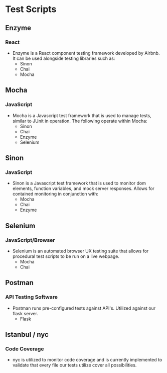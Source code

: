 # Test Scripts
## Enzyme
### React
- Enzyme is a React component testing framework developed by Airbnb. It can be used alongside testing libraries such as:
  - Sinon
  - Chai
  - Mocha
  
## Mocha
### JavaScript
- Mocha is a Javascript test framework that is used to manage tests, similar to JUnit in operation. The following operate within Mocha:
  - Sinon
  - Chai
  - Enzyme
  - Selenium
  
## Sinon
### JavaScript
- Sinon is a Javascript test framework that is used to monitor dom elements, function variables, and mock server responses. Allows for contained monitoring in conjunction with:
  - Mocha
  - Chai
  - Enzyme
  
## Selenium
### JavaScript/Browser
- Selenium is an automated browser UX testing suite that allows for procedural test scripts to be run on a live webpage.
  - Mocha
  - Chai
  
## Postman 
### API Testing Software
- Postman runs pre-configured tests against API's. Utilized against our flask server.
  - Flask
  
## Istanbul / nyc
### Code Coverage
- nyc is utilized to monitor code coverage and is currently implemented to validate that every file our tests utilize cover all possibilities.
